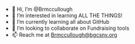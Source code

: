 - 👋 Hi, I’m @Brmccullough
- 👀 I’m interested in learning ALL THE THINGS!
- 🌱 I’m currently learning all about GitHub
- 💞️ I’m looking to collaborate on Fundraising tools
- 📫 Reach me at Brmccullough@bgcsnv.org

<!---
Brmccullough/Brmccullough is a ✨ special ✨ repository because its `README.md` (this file) appears on your GitHub profile.
You can click the Preview link to take a look at your changes.
--->
